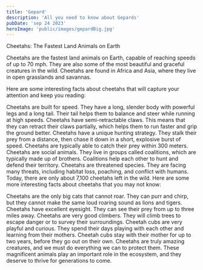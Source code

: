 ```yaml
---
title: 'Gepard'
description: 'All you need to know about Gepards'
pubDate: 'sep 24 2023'
heroImage: 'public/images/gepardBig.jpg'
---
```


Cheetahs: The Fastest Land Animals on Earth

Cheetahs are the fastest land animals on Earth, capable of reaching speeds of up to 70 mph. They are also some of the most beautiful and graceful creatures in the wild. Cheetahs are found in Africa and Asia, where they live in open grasslands and savannas.

Here are some interesting facts about cheetahs that will capture your attention and keep you reading:

Cheetahs are built for speed. They have a long, slender body with powerful legs and a long tail. Their tail helps them to balance and steer while running at high speeds.
Cheetahs have semi-retractable claws. This means that they can retract their claws partially, which helps them to run faster and grip the ground better.
Cheetahs have a unique hunting strategy. They stalk their prey from a distance, then chase it down in a short, explosive burst of speed. Cheetahs are typically able to catch their prey within 300 meters.
Cheetahs are social animals. They live in groups called coalitions, which are typically made up of brothers. Coalitions help each other to hunt and defend their territory.
Cheetahs are threatened species. They are facing many threats, including habitat loss, poaching, and conflict with humans. Today, there are only about 7,100 cheetahs left in the wild.
Here are some more interesting facts about cheetahs that you may not know:

Cheetahs are the only big cats that cannot roar. They can purr and chirp, but they cannot make the same loud roaring sound as lions and tigers.
Cheetahs have excellent eyesight. They can see their prey from up to three miles away.
Cheetahs are very good climbers. They will climb trees to escape danger or to survey their surroundings.
Cheetah cubs are very playful and curious. They spend their days playing with each other and learning from their mothers. Cheetah cubs stay with their mother for up to two years, before they go out on their own.
Cheetahs are truly amazing creatures, and we must do everything we can to protect them. These magnificent animals play an important role in the ecosystem, and they deserve to thrive for generations to come.